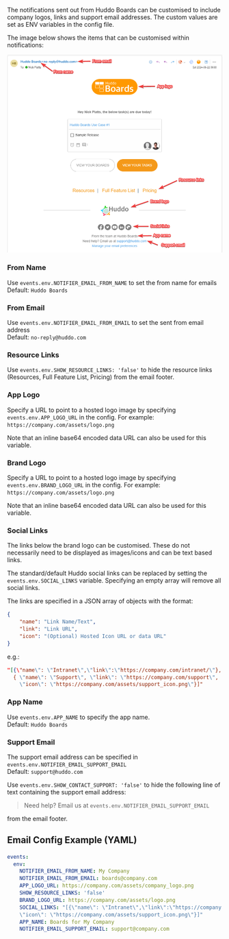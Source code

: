 The notifications sent out from Huddo Boards can be customised to include company logos, links and support email addresses.
The custom values are set as ENV variables in the config file.

The image below shows the items that can be customised within notifications:
<br/>

![Customisable values](notification-config.png)

### From Name

Use `events.env.NOTIFIER_EMAIL_FROM_NAME` to set the from name for emails <br/>Default: `Huddo Boards`

### From Email

Use `events.env.NOTIFIER_EMAIL_FROM_EMAIL` to set the sent from email address <br/>Default: `no-reply@huddo.com`

### Resource Links

Use `events.env.SHOW_RESOURCE_LINKS: 'false'` to hide the resource links (Resources, Full Feature List, Pricing) from the email footer.

### App Logo

Specify a URL to point to a hosted logo image by specifying `events.env.APP_LOGO_URL` in the config.
For example: `https://company.com/assets/logo.png`

Note that an inline base64 encoded data URL can also be used for this variable.

### Brand Logo

Specify a URL to point to a hosted logo image by specifying `events.env.BRAND_LOGO_URL` in the config.
For example: `https://company.com/assets/logo.png`

Note that an inline base64 encoded data URL can also be used for this variable.

### Social Links

The links below the brand logo can be customised. These do not necessarily need to be displayed as images/icons and can be text based links.

The standard/default Huddo social links can be replaced by setting the `events.env.SOCIAL_LINKS` variable. Specifying an empty array will remove all social links.

The links are specified in a JSON array of objects with the format:

```json
{
    "name": "Link Name/Text",
    "link": "Link URL",
    "icon": "(Optional) Hosted Icon URL or data URL"
}
```

e.g.:

```json
"[{\"name\": \"Intranet\",\"link\":\"https://company.com/intranet/\"},
  { \"name\": \"Support\", \"link\": \"https://company.com/support\",
    \"icon\": \"https://company.com/assets/support_icon.png\"}]"
```

### App Name

Use `events.env.APP_NAME` to specify the app name.<br/>Default: `Huddo Boards`

### Support Email

The support email address can be specified in `events.env.NOTIFIER_EMAIL_SUPPORT_EMAIL`<br/>Default: `support@huddo.com`

Use `events.env.SHOW_CONTACT_SUPPORT: 'false'` to hide the following line of text containing the support email address:

> Need help? Email us at `events.env.NOTIFIER_EMAIL_SUPPORT_EMAIL`

from the email footer.

## Email Config Example (YAML)

```yaml
events:
  env:
    NOTIFIER_EMAIL_FROM_NAME: My Company
    NOTIFIER_EMAIL_FROM_EMAIL: boards@company.com
    APP_LOGO_URL: https://company.com/assets/company_logo.png
    SHOW_RESOURCE_LINKS: 'false'
    BRAND_LOGO_URL: https://company.com/assets/logo.png
    SOCIAL_LINKS: "[{\"name\": \"Intranet\",\"link\":\"https://company.com/intranet/\"}, { \"name\": \"Support\", \"link\": \"https://company.com/support\",
    \"icon\": \"https://company.com/assets/support_icon.png\"}]"
    APP_NAME: Boards for My Company
    NOTIFIER_EMAIL_SUPPORT_EMAIL: support@company.com
```
